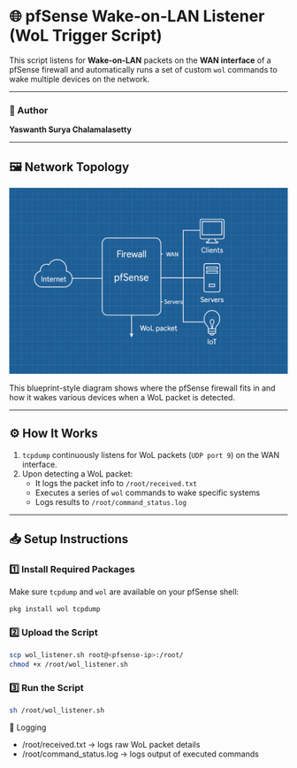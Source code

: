 # 🌐 pfSense Wake-on-LAN Listener (WoL Trigger Script)

This script listens for **Wake-on-LAN** packets on the **WAN interface** of a pfSense firewall and automatically runs a set of custom `wol` commands to wake multiple devices on the network.

---

### 👤 Author
**Yaswanth Surya Chalamalasetty**

---

## 🖼️ Network Topology

![Network Topology](network_topology.png)

This blueprint-style diagram shows where the pfSense firewall fits in and how it wakes various devices when a WoL packet is detected.

---

## ⚙️ How It Works

1. `tcpdump` continuously listens for WoL packets (`UDP port 9`) on the WAN interface.
2. Upon detecting a WoL packet:
   - It logs the packet info to `/root/received.txt`
   - Executes a series of `wol` commands to wake specific systems
   - Logs results to `/root/command_status.log`

---

## 📥 Setup Instructions

### 1️⃣ Install Required Packages

Make sure `tcpdump` and `wol` are available on your pfSense shell:

```bash
pkg install wol tcpdump
```

### 2️⃣ Upload the Script
```bash
scp wol_listener.sh root@<pfsense-ip>:/root/
chmod +x /root/wol_listener.sh
```

### 3️⃣ Run the Script
```bash
sh /root/wol_listener.sh
```

📄 Logging
- /root/received.txt → logs raw WoL packet details
- /root/command_status.log → logs output of executed commands
